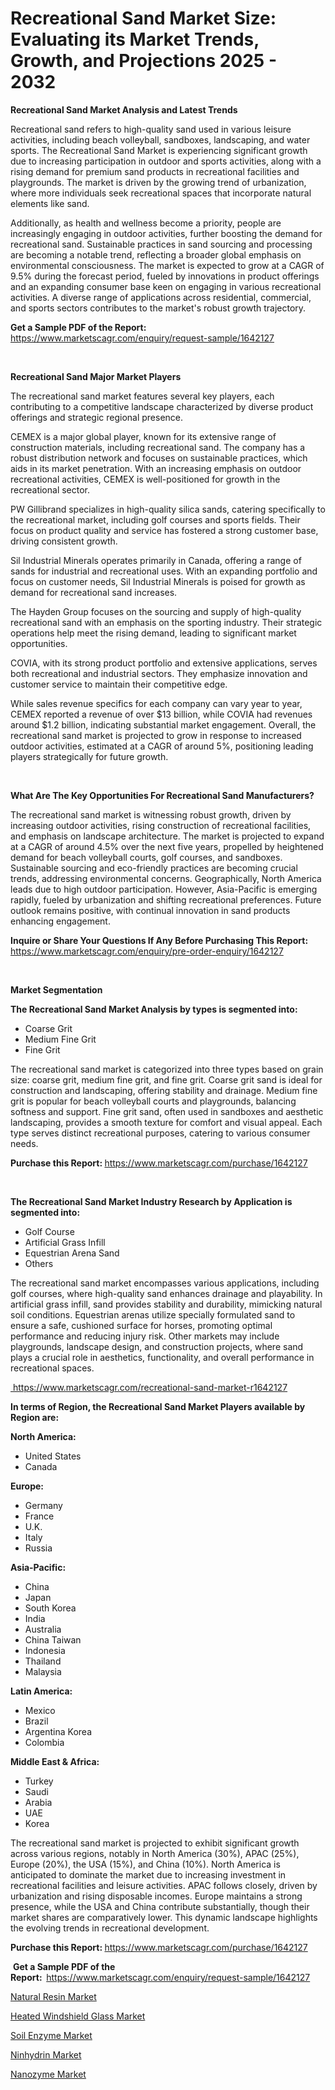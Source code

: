 <p><h1>Recreational Sand Market Size: Evaluating its Market Trends, Growth, and Projections 2025 - 2032</h1></p><p><strong>Recreational Sand Market Analysis and Latest Trends</strong></p>
<p><p>Recreational sand refers to high-quality sand used in various leisure activities, including beach volleyball, sandboxes, landscaping, and water sports. The Recreational Sand Market is experiencing significant growth due to increasing participation in outdoor and sports activities, along with a rising demand for premium sand products in recreational facilities and playgrounds. The market is driven by the growing trend of urbanization, where more individuals seek recreational spaces that incorporate natural elements like sand.</p><p>Additionally, as health and wellness become a priority, people are increasingly engaging in outdoor activities, further boosting the demand for recreational sand. Sustainable practices in sand sourcing and processing are becoming a notable trend, reflecting a broader global emphasis on environmental consciousness. The market is expected to grow at a CAGR of 9.5% during the forecast period, fueled by innovations in product offerings and an expanding consumer base keen on engaging in various recreational activities. A diverse range of applications across residential, commercial, and sports sectors contributes to the market's robust growth trajectory.</p></p>
<p><strong>Get a Sample PDF of the Report:&nbsp;</strong> <a href="https://www.marketscagr.com/enquiry/request-sample/1642127?utm_campaign=1999&utm_medium=2&utm_source=Github&utm_content=ia&utm_term=30012025&utm_id=recreational-sand">https://www.marketscagr.com/enquiry/request-sample/1642127</a></p>
<p>&nbsp;</p>
<p><strong>Recreational Sand Major Market Players</strong></p>
<p><p>The recreational sand market features several key players, each contributing to a competitive landscape characterized by diverse product offerings and strategic regional presence. </p><p>CEMEX is a major global player, known for its extensive range of construction materials, including recreational sand. The company has a robust distribution network and focuses on sustainable practices, which aids in its market penetration. With an increasing emphasis on outdoor recreational activities, CEMEX is well-positioned for growth in the recreational sector.</p><p>PW Gillibrand specializes in high-quality silica sands, catering specifically to the recreational market, including golf courses and sports fields. Their focus on product quality and service has fostered a strong customer base, driving consistent growth.</p><p>Sil Industrial Minerals operates primarily in Canada, offering a range of sands for industrial and recreational uses. With an expanding portfolio and focus on customer needs, Sil Industrial Minerals is poised for growth as demand for recreational sand increases.</p><p>The Hayden Group focuses on the sourcing and supply of high-quality recreational sand with an emphasis on the sporting industry. Their strategic operations help meet the rising demand, leading to significant market opportunities.</p><p>COVIA, with its strong product portfolio and extensive applications, serves both recreational and industrial sectors. They emphasize innovation and customer service to maintain their competitive edge.</p><p>While sales revenue specifics for each company can vary year to year, CEMEX reported a revenue of over $13 billion, while COVIA had revenues around $1.2 billion, indicating substantial market engagement. Overall, the recreational sand market is projected to grow in response to increased outdoor activities, estimated at a CAGR of around 5%, positioning leading players strategically for future growth.</p></p>
<p>&nbsp;</p>
<p><strong>What Are The Key Opportunities For Recreational Sand Manufacturers?</strong></p>
<p><p>The recreational sand market is witnessing robust growth, driven by increasing outdoor activities, rising construction of recreational facilities, and emphasis on landscape architecture. The market is projected to expand at a CAGR of around 4.5% over the next five years, propelled by heightened demand for beach volleyball courts, golf courses, and sandboxes. Sustainable sourcing and eco-friendly practices are becoming crucial trends, addressing environmental concerns. Geographically, North America leads due to high outdoor participation. However, Asia-Pacific is emerging rapidly, fueled by urbanization and shifting recreational preferences. Future outlook remains positive, with continual innovation in sand products enhancing engagement.</p></p>
<p><strong>Inquire or Share Your Questions If Any Before Purchasing This Report:</strong> <a href="https://www.marketscagr.com/enquiry/pre-order-enquiry/1642127?utm_campaign=1999&utm_medium=2&utm_source=Github&utm_content=ia&utm_term=30012025&utm_id=recreational-sand">https://www.marketscagr.com/enquiry/pre-order-enquiry/1642127</a></p>
<p>&nbsp;</p>
<p><strong>Market Segmentation</strong></p>
<p><strong>The Recreational Sand Market Analysis by types is segmented into:</strong></p>
<p><ul><li>Coarse Grit</li><li>Medium Fine Grit</li><li>Fine Grit</li></ul></p>
<p><p>The recreational sand market is categorized into three types based on grain size: coarse grit, medium fine grit, and fine grit. Coarse grit sand is ideal for construction and landscaping, offering stability and drainage. Medium fine grit is popular for beach volleyball courts and playgrounds, balancing softness and support. Fine grit sand, often used in sandboxes and aesthetic landscaping, provides a smooth texture for comfort and visual appeal. Each type serves distinct recreational purposes, catering to various consumer needs.</p></p>
<p><strong>Purchase this Report:&nbsp;</strong><a href="https://www.marketscagr.com/purchase/1642127?utm_campaign=1999&utm_medium=2&utm_source=Github&utm_content=ia&utm_term=30012025&utm_id=recreational-sand">https://www.marketscagr.com/purchase/1642127</a></p>
<p>&nbsp;</p>
<p><strong>The Recreational Sand Market Industry Research by Application is segmented into:</strong></p>
<p><ul><li>Golf Course</li><li>Artificial Grass Infill</li><li>Equestrian Arena Sand</li><li>Others</li></ul></p>
<p><p>The recreational sand market encompasses various applications, including golf courses, where high-quality sand enhances drainage and playability. In artificial grass infill, sand provides stability and durability, mimicking natural soil conditions. Equestrian arenas utilize specially formulated sand to ensure a safe, cushioned surface for horses, promoting optimal performance and reducing injury risk. Other markets may include playgrounds, landscape design, and construction projects, where sand plays a crucial role in aesthetics, functionality, and overall performance in recreational spaces.</p></p>
<p><a href="https://www.marketscagr.com/recreational-sand-market-r1642127?utm_campaign=1999&utm_medium=2&utm_source=Github&utm_content=ia&utm_term=30012025&utm_id=recreational-sand">&nbsp;https://www.marketscagr.com/recreational-sand-market-r1642127</a></p>
<p><strong>In terms of Region, the Recreational Sand Market Players available by Region are:</strong></p>
<p>
    <p> <strong> North America: </strong>
        <ul>
            <li>United States</li>
            <li>Canada</li>
        </ul>
        </p> 
    <p> <strong> Europe: </strong>
        <ul>
            <li>Germany</li>
            <li>France</li>
            <li>U.K.</li>
            <li>Italy</li>
            <li>Russia</li>
        </ul>
        </p> 
    <p> <strong> Asia-Pacific: </strong>
        <ul>
            <li>China</li>
            <li>Japan</li>
            <li>South Korea</li>
            <li>India</li>
            <li>Australia</li>
            <li>China Taiwan</li>
            <li>Indonesia</li>
            <li>Thailand</li>
            <li>Malaysia</li>
        </ul>
        </p> 
    <p> <strong> Latin America: </strong>
        <ul>
            <li>Mexico</li>
            <li>Brazil</li>
            <li>Argentina Korea</li>
            <li>Colombia</li>
        </ul>
        </p> 
    <p> <strong> Middle East & Africa: </strong>
        <ul>
            <li>Turkey</li>
            <li>Saudi</li>
            <li>Arabia</li>
            <li>UAE</li>
            <li>Korea</li>
        </ul>
    </p>
    </p>
<p><p>The recreational sand market is projected to exhibit significant growth across various regions, notably in North America (30%), APAC (25%), Europe (20%), the USA (15%), and China (10%). North America is anticipated to dominate the market due to increasing investment in recreational facilities and leisure activities. APAC follows closely, driven by urbanization and rising disposable incomes. Europe maintains a strong presence, while the USA and China contribute substantially, though their market shares are comparatively lower. This dynamic landscape highlights the evolving trends in recreational development.</p></p>
<p><strong>Purchase this Report: </strong><a href="https://www.marketscagr.com/purchase/1642127?utm_campaign=1999&utm_medium=2&utm_source=Github&utm_content=ia&utm_term=30012025&utm_id=recreational-sand">https://www.marketscagr.com/purchase/1642127</a></p>
<p>&nbsp;<strong>Get a Sample PDF of the Report:&nbsp;&nbsp;</strong><a href="https://www.marketscagr.com/enquiry/request-sample/1642127?utm_campaign=1999&utm_medium=2&utm_source=Github&utm_content=ia&utm_term=30012025&utm_id=recreational-sand">https://www.marketscagr.com/enquiry/request-sample/1642127</a></p>
<p><strong></strong></p>
<p><p><a href="https://github.com/bensemilia864/Market-Research-Report-List-1/blob/main/natural-resin-market.md?utm_campaign=1999&utm_medium=2&utm_source=Github&utm_content=ia&utm_term=30012025&utm_id=recreational-sand">Natural Resin Market</a></p><p><a href="https://github.com/gerdabatiskzv9/Market-Research-Report-List-1/blob/main/heated-windshield-glass-market.md?utm_campaign=1999&utm_medium=2&utm_source=Github&utm_content=ia&utm_term=30012025&utm_id=recreational-sand">Heated Windshield Glass Market</a></p><p><a href="https://github.com/ashepherd82/Market-Research-Report-List-7/blob/main/soil-enzyme-market.md?utm_campaign=1999&utm_medium=2&utm_source=Github&utm_content=ia&utm_term=30012025&utm_id=recreational-sand">Soil Enzyme Market</a></p><p><a href="https://github.com/justalichtenberger/Market-Research-Report-List-1/blob/main/ninhydrin-market.md?utm_campaign=1999&utm_medium=2&utm_source=Github&utm_content=ia&utm_term=30012025&utm_id=recreational-sand">Ninhydrin Market</a></p><p><a href="https://github.com/JakirUddin651/Market-Research-Report-List-1/blob/main/nanozyme-market.md?utm_campaign=1999&utm_medium=2&utm_source=Github&utm_content=ia&utm_term=30012025&utm_id=recreational-sand">Nanozyme Market</a></p></p>